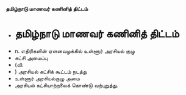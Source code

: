 **தமிழ்நாடு மாணவர் கணினித் திட்டம்**
- # தமிழ்நாடு மாணவர் கணினித் திட்டம்
- n. எதிரிகளின் ஏளனவழக்கில் உள்ளூர் அரசியல் குழு
- கட்சி அமைப்பு
- (வி.
- ) அரசியல் கட்சிக் கூட்டம் நடத்து
- உள்ளூர் அரசியல்குழு அமை
- அரசியல் கட்சியாற்றலைக் கொண்டு வற்புறுத்து.

